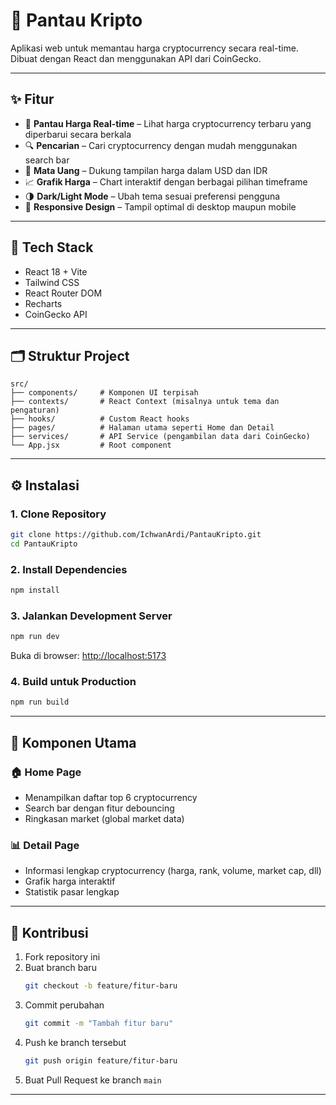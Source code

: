 # 🚀 Pantau Kripto

Aplikasi web untuk memantau harga cryptocurrency secara real-time. Dibuat dengan React dan menggunakan API dari CoinGecko.

---

## ✨ Fitur

- 🔄 **Pantau Harga Real-time** – Lihat harga cryptocurrency terbaru yang diperbarui secara berkala
- 🔍 **Pencarian** – Cari cryptocurrency dengan mudah menggunakan search bar
- 💱 **Mata Uang** – Dukung tampilan harga dalam USD dan IDR
- 📈 **Grafik Harga** – Chart interaktif dengan berbagai pilihan timeframe
- 🌗 **Dark/Light Mode** – Ubah tema sesuai preferensi pengguna
- 📱 **Responsive Design** – Tampil optimal di desktop maupun mobile

---

## 🧰 Tech Stack

- React 18 + Vite
- Tailwind CSS
- React Router DOM
- Recharts
- CoinGecko API

---

## 🗂️ Struktur Project

```
src/
├── components/     # Komponen UI terpisah
├── contexts/       # React Context (misalnya untuk tema dan pengaturan)
├── hooks/          # Custom React hooks
├── pages/          # Halaman utama seperti Home dan Detail
├── services/       # API Service (pengambilan data dari CoinGecko)
└── App.jsx         # Root component
```

---

## ⚙️ Instalasi

### 1. Clone Repository

```bash
git clone https://github.com/IchwanArdi/PantauKripto.git
cd PantauKripto
```

### 2. Install Dependencies

```bash
npm install
```

### 3. Jalankan Development Server

```bash
npm run dev
```

Buka di browser: [http://localhost:5173](http://localhost:5173)

### 4. Build untuk Production

```bash
npm run build
```

---

## 🧩 Komponen Utama

### 🏠 Home Page

- Menampilkan daftar top 6 cryptocurrency
- Search bar dengan fitur debouncing
- Ringkasan market (global market data)

### 📊 Detail Page

- Informasi lengkap cryptocurrency (harga, rank, volume, market cap, dll)
- Grafik harga interaktif
- Statistik pasar lengkap

---

## 🤝 Kontribusi

1. Fork repository ini
2. Buat branch baru
   ```bash
   git checkout -b feature/fitur-baru
   ```
3. Commit perubahan
   ```bash
   git commit -m "Tambah fitur baru"
   ```
4. Push ke branch tersebut
   ```bash
   git push origin feature/fitur-baru
   ```
5. Buat Pull Request ke branch `main`

---

